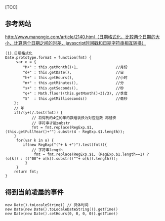 [TOC]
## 参考网站
http://www.manongjc.com/article/2140.html（日期格式化、比较两个日期的大小、计算两个日期之间的时差、javascript时间戳和日期字符串相互转换）

    (1).日期格式化
    Date.prototype.format = function(fmt) {
         var o = {
            "M+" : this.getMonth()+1,                 //月份
            "d+" : this.getDate(),                    //日
            "h+" : this.getHours(),                   //小时
            "m+" : this.getMinutes(),                 //分
            "s+" : this.getSeconds(),                 //秒
            "q+" : Math.floor((this.getMonth()+3)/3), //季度
            "S"  : this.getMilliseconds()             //毫秒
        };
        // 年
        if(/(y+)/.test(fmt)) {
                // 将得到的4位的年的数组装换为对应位数 再替换
                // 字符串才能substr
                fmt = fmt.replace(RegExp.$1, (this.getFullYear()+"").substr(4 - RegExp.$1.length));
        }
         for(var k in o) {
            if(new RegExp("("+ k +")").test(fmt)){
                // 字符串length
                 fmt = fmt.replace(RegExp.$1, (RegExp.$1.length==1) ? (o[k]) : (("00"+ o[k]).substr((""+ o[k]).length)));
             }
         }
        return fmt;
    }


## 得到当前凌晨的事件
    new Date().toLocaleString() // 具体时间
    new Date(new Date().toLocaleDateString()).getTime()
    new Date(new Date().setHours(0, 0, 0, 0)).getTime()
